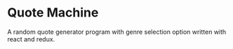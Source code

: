 # Quote Machine

A random quote generator program with genre selection option written with react and redux.
